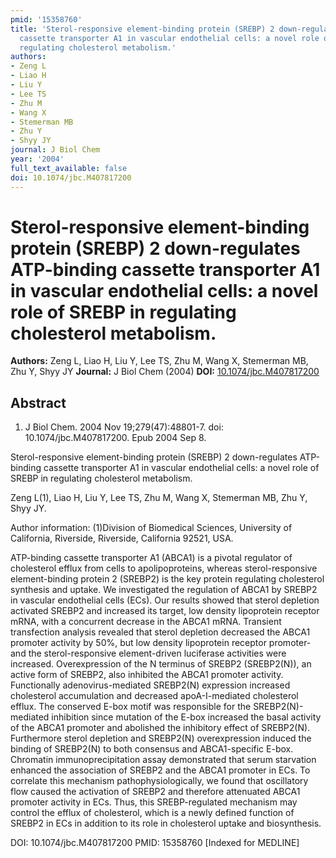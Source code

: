 ```yaml
---
pmid: '15358760'
title: 'Sterol-responsive element-binding protein (SREBP) 2 down-regulates ATP-binding
  cassette transporter A1 in vascular endothelial cells: a novel role of SREBP in
  regulating cholesterol metabolism.'
authors:
- Zeng L
- Liao H
- Liu Y
- Lee TS
- Zhu M
- Wang X
- Stemerman MB
- Zhu Y
- Shyy JY
journal: J Biol Chem
year: '2004'
full_text_available: false
doi: 10.1074/jbc.M407817200
---
```


# Sterol-responsive element-binding protein (SREBP) 2 down-regulates ATP-binding cassette transporter A1 in vascular endothelial cells: a novel role of SREBP in regulating cholesterol metabolism.
**Authors:** Zeng L, Liao H, Liu Y, Lee TS, Zhu M, Wang X, Stemerman MB, Zhu Y, Shyy JY
**Journal:** J Biol Chem (2004)
**DOI:** [10.1074/jbc.M407817200](https://doi.org/10.1074/jbc.M407817200)

## Abstract

1. J Biol Chem. 2004 Nov 19;279(47):48801-7. doi: 10.1074/jbc.M407817200. Epub
2004  Sep 8.

Sterol-responsive element-binding protein (SREBP) 2 down-regulates ATP-binding 
cassette transporter A1 in vascular endothelial cells: a novel role of SREBP in 
regulating cholesterol metabolism.

Zeng L(1), Liao H, Liu Y, Lee TS, Zhu M, Wang X, Stemerman MB, Zhu Y, Shyy JY.

Author information:
(1)Division of Biomedical Sciences, University of California, Riverside, 
Riverside, California 92521, USA.

ATP-binding cassette transporter A1 (ABCA1) is a pivotal regulator of 
cholesterol efflux from cells to apolipoproteins, whereas sterol-responsive 
element-binding protein 2 (SREBP2) is the key protein regulating cholesterol 
synthesis and uptake. We investigated the regulation of ABCA1 by SREBP2 in 
vascular endothelial cells (ECs). Our results showed that sterol depletion 
activated SREBP2 and increased its target, low density lipoprotein receptor 
mRNA, with a concurrent decrease in the ABCA1 mRNA. Transient transfection 
analysis revealed that sterol depletion decreased the ABCA1 promoter activity by 
50%, but low density lipoprotein receptor promoter- and the sterol-responsive 
element-driven luciferase activities were increased. Overexpression of the N 
terminus of SREBP2 (SREBP2(N)), an active form of SREBP2, also inhibited the 
ABCA1 promoter activity. Functionally adenovirus-mediated SREBP2(N) expression 
increased cholesterol accumulation and decreased apoA-I-mediated cholesterol 
efflux. The conserved E-box motif was responsible for the SREBP2(N)-mediated 
inhibition since mutation of the E-box increased the basal activity of the ABCA1 
promoter and abolished the inhibitory effect of SREBP2(N). Furthermore sterol 
depletion and SREBP2(N) overexpression induced the binding of SREBP2(N) to both 
consensus and ABCA1-specific E-box. Chromatin immunoprecipitation assay 
demonstrated that serum starvation enhanced the association of SREBP2 and the 
ABCA1 promoter in ECs. To correlate this mechanism pathophysiologically, we 
found that oscillatory flow caused the activation of SREBP2 and therefore 
attenuated ABCA1 promoter activity in ECs. Thus, this SREBP-regulated mechanism 
may control the efflux of cholesterol, which is a newly defined function of 
SREBP2 in ECs in addition to its role in cholesterol uptake and biosynthesis.

DOI: 10.1074/jbc.M407817200
PMID: 15358760 [Indexed for MEDLINE]
